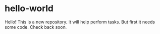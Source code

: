 # hello-world
Hello!
This is a new repository.
It will help perform tasks.
But first it needs some code.
Check back soon.


